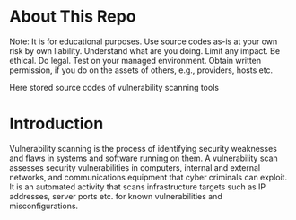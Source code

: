 # **About This Repo**

Note: It is for educational purposes. Use source codes as-is at your own risk by own liability. Understand what are you doing. Limit any impact.
Be ethical. Do legal. Test on your managed environment. Obtain written permission, if you do on the assets of others, e.g., providers, hosts etc.

Here stored source codes of vulnerability scanning tools

# **Introduction**

Vulnerability scanning is the process of identifying security weaknesses and flaws in systems and software running on them. A vulnerability scan assesses security vulnerabilities in computers, internal and external networks, and communications equipment that cyber criminals can exploit. It is an automated activity that scans infrastructure targets such as IP addresses, server ports etc. for known vulnerabilities and misconfigurations.
